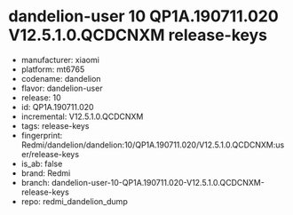 # dandelion-user 10 QP1A.190711.020 V12.5.1.0.QCDCNXM release-keys
- manufacturer: xiaomi
- platform: mt6765
- codename: dandelion
- flavor: dandelion-user
- release: 10
- id: QP1A.190711.020
- incremental: V12.5.1.0.QCDCNXM
- tags: release-keys
- fingerprint: Redmi/dandelion/dandelion:10/QP1A.190711.020/V12.5.1.0.QCDCNXM:user/release-keys
- is_ab: false
- brand: Redmi
- branch: dandelion-user-10-QP1A.190711.020-V12.5.1.0.QCDCNXM-release-keys
- repo: redmi_dandelion_dump
